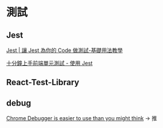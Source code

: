 # 測試

## Jest

[Jest | 讓 Jest 為你的 Code 做測試-基礎用法教學](https://medium.com/enjoy-life-enjoy-coding/%E8%AE%93-jest-%E7%82%BA%E4%BD%A0%E7%9A%84-code-%E5%81%9A%E5%96%AE%E5%85%83%E6%B8%AC%E8%A9%A6-%E5%9F%BA%E7%A4%8E%E7%94%A8%E6%B3%95%E6%95%99%E5%AD%B8-d898f11d9a23)

[十分鐘上手前端單元測試 - 使用 Jest](https://www.casper.tw/development/2020/02/02/jest-intro/)

## React-Test-Library

## debug

[Chrome Debugger is easier to use than you might think](https://dev.to/this-is-learning/chrome-debugger-is-easier-to-use-than-you-might-think-c8?fbclid=PAAabRKHEZr-RnuDLB4DEQHlR5m38O4wRE3zoamZ1qyBzz04hwnboinuHQ86Q_aem_ATPNUkZZ17ZcTqB6idKap4pixyrf8NyHKZPxrQUxRwG0SLh88RyvlHSbKIeC2gas9Rs) -> 推
